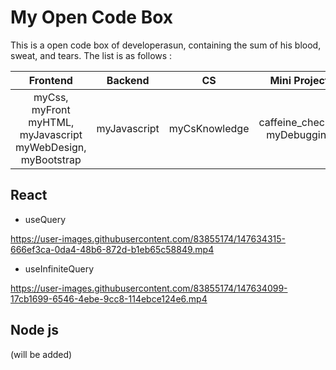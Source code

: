 # My Open Code Box
This is a open code box of developerasun, containing the sum of his blood, sweat, and tears. The list is as follows :  


|Frontend|Backend|CS|Mini Project|Tutorials|
|:------:|:------:|:-:|:------:|:--------:|
|myCss, myFront <br> myHTML, myJavascript <br>myWebDesign, myBootstrap|myJavascript|myCsKnowledge|caffeine_checker <br> myDebugging| starport, smart-contract, <br> myCanvas, momentum|


## React
- useQuery

https://user-images.githubusercontent.com/83855174/147634315-666ef3ca-0da4-48b6-872d-b1eb65c58849.mp4

- useInfiniteQuery

https://user-images.githubusercontent.com/83855174/147634099-17cb1699-6546-4ebe-9cc8-114ebce124e6.mp4




## Node js 
(will be added)
